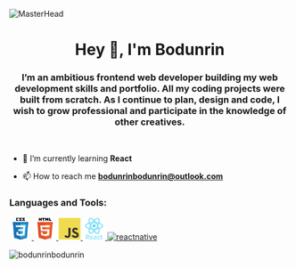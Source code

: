 ![MasterHead](https://media.istockphoto.com/id/1225005851/vector/european-african-girl-working-on-a-laptop.jpg?s=612x612&w=0&k=20&c=suAZCy7rZZs1LlTRsyhX9BC3uTxXmnlrF8Qg-JnbaDA=)
<h1 align="center">Hey 👋, I'm Bodunrin</h1>
<h3 align="center">I’m an ambitious frontend web developer building my web development skills and portfolio. All my
    coding projects were built from scratch. As I continue to plan, design and code, I wish to grow professional and
    participate in the knowledge of other creatives.</h3>
    
<br> 

- 🌱 I’m currently learning **React**

- 📫 How to reach me **bodunrinbodunrin@outlook.com**

<p align="left">
</p>

<h3 align="left">Languages and Tools:</h3>
<p align="left"> <a href="https://www.w3schools.com/css/" target="_blank" rel="noreferrer"> <img
            src="https://raw.githubusercontent.com/devicons/devicon/master/icons/css3/css3-original-wordmark.svg"
            alt="css3" width="40" height="40" /> </a> <a href="https://www.w3.org/html/" target="_blank"
        rel="noreferrer"> <img
            src="https://raw.githubusercontent.com/devicons/devicon/master/icons/html5/html5-original-wordmark.svg"
            alt="html5" width="40" height="40" /> </a> <a href="https://developer.mozilla.org/en-US/docs/Web/JavaScript"
        target="_blank" rel="noreferrer"> <img
            src="https://raw.githubusercontent.com/devicons/devicon/master/icons/javascript/javascript-original.svg"
            alt="javascript" width="40" height="40" /> </a> <a href="https://reactjs.org/" target="_blank"
        rel="noreferrer"> <img
            src="https://raw.githubusercontent.com/devicons/devicon/master/icons/react/react-original-wordmark.svg"
            alt="react" width="40" height="40" /> </a> <a href="https://reactnative.dev/" target="_blank"
        rel="noreferrer"> <img src="https://reactnative.dev/img/header_logo.svg" alt="reactnative" width="40"
            height="40" /> </a> </p>

<p><img align="center"
        src="https://github-readme-stats.vercel.app/api/top-langs?username=bodunrinbodunrin&show_icons=true&locale=en&layout=compact"
        alt="bodunrinbodunrin" /></p>
